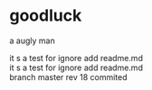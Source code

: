 goodluck
========

a augly man

it s a test for ignore add readme.md <br>
it s a test for ignore add readme.md <br>
branch master rev 18 commited 

